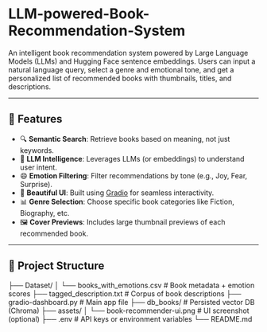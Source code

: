 # LLM-powered-Book-Recommendation-System

An intelligent book recommendation system powered by Large Language Models (LLMs) and Hugging Face sentence embeddings. Users can input a natural language query, select a genre and emotional tone, and get a personalized list of recommended books with thumbnails, titles, and descriptions.



---

## 🚀 Features

- 🔍 **Semantic Search**: Retrieve books based on meaning, not just keywords.
- 🧠 **LLM Intelligence**: Leverages LLMs (or embeddings) to understand user intent.
- 😄 **Emotion Filtering**: Filter recommendations by tone (e.g., Joy, Fear, Surprise).
- 🎨 **Beautiful UI**: Built using [Gradio](https://www.gradio.app/) for seamless interactivity.
- 📊 **Genre Selection**: Choose specific book categories like Fiction, Biography, etc.
- 🖼️ **Cover Previews**: Includes large thumbnail previews of each recommended book.

---

## 📂 Project Structure

├── Dataset/
│ └── books_with_emotions.csv # Book metadata + emotion scores
├── tagged_description.txt # Corpus of book descriptions
├── gradio-dashboard.py # Main app file
├── db_books/ # Persisted vector DB (Chroma)
├── assets/
│ └── book-recommender-ui.png # UI screenshot (optional)
├── .env # API keys or environment variables
└── README.md
